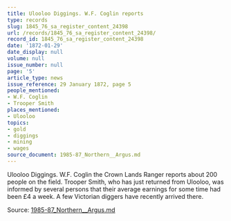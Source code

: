 ```yaml
---
title: Ulooloo Diggings. W.F. Coglin reports
type: records
slug: 1845_76_sa_register_content_24398
url: /records/1845_76_sa_register_content_24398/
record_id: 1845_76_sa_register_content_24398
date: '1872-01-29'
date_display: null
volume: null
issue_number: null
page: '5'
article_type: news
issue_reference: 29 January 1872, page 5
people_mentioned:
- W.F. Coglin
- Trooper Smith
places_mentioned:
- Ulooloo
topics:
- gold
- diggings
- mining
- wages
source_document: 1985-87_Northern__Argus.md
---
```


Ulooloo Diggings.  W.F. Coglin the Crown Lands Ranger reports about 200 people on the field.  Trooper Smith, who has just returned from Ulooloo, was informed by several persons that their average earnings for some time had been £4 a week.  A few Victorian diggers have recently arrived there.

Source: [1985-87_Northern__Argus.md](/downloads/markdown/1985-87_Northern__Argus.md)
